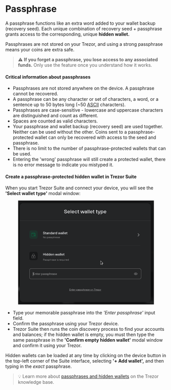 # Passphrase

A passphrase functions like an extra word added to your wallet backup (recovery seed). Each unique combination of recovery seed + passphrase grants access to the corresponding, unique **hidden wallet.**

Passphrases are not stored on your Trezor, and using a strong passphrase means your coins are extra safe.

> ⚠️ **If you forget a passphrase, you lose access to any associated funds.** Only use the feature once you understand how it works.

#### Critical information about passphrases

* Passphrases are not stored anywhere on the device. A passphrase cannot be recovered.
* A passphrase can be any character or set of characters, a word, or a sentence up to 50 bytes long (\~50 [ASCII](https://ascii.cl/) characters).
* Passphrases are case-sensitive - lowercase and uppercase characters are distinguished and count as different.
* Spaces are counted as valid characters.
* Your passphrase and wallet backup (recovery seed) are used together. Neither can be used without the other. Coins sent to a passphrase-protected wallet can only be recovered with access to the seed and passphrase.
* There is no limit to the number of passphrase-protected wallets that can be used.
* Entering the 'wrong' passphrase will still create a protected wallet, there is no error message to indicate you mistyped it.

#### Create a passphrase-protected hidden wallet in Trezor Suite

When you start Trezor Suite and connect your device, you will see the **'Select wallet type'** modal window:

<figure><img src="../../.gitbook/assets/Select_wallet_type-modal.png" alt=""><figcaption></figcaption></figure>

* Type your memorable passphrase into the _'Enter passphrase'_ input field.
* Confirm the passphrase using your Trezor device.
* Trezor Suite then runs the coin discovery process to find your accounts and balances; if the hidden wallet is empty, you must then type the same passphrase in the **'Confirm empty hidden wallet'** modal window and confirm it using your Trezor.

Hidden wallets can be loaded at any time by clicking on the device button in the top-left corner of the Suite interface, selecting **'+ Add wallet',** and then typing in the _exact_ passphrase.

> 💡 Learn more about [passphrases and hidden wallets](https://trezor.io/learn/a/passphrases-and-hidden-wallets) on the Trezor knowledge base.
